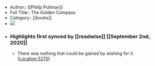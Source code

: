 - Author:: [[Philip Pullman]]
- Full Title:: The Golden Compass
- Category:: [[books]]
- ![](https://images-na.ssl-images-amazon.com/images/I/516YLKoyukL._SL400_.jpg)
- ### Highlights first synced by [[readwise]] [[September 2nd, 2020]]
    - There was nothing that could be gained by wishing for it. ([Location 5270](https://readwise.io/to_kindle?action=open&asin=B000FC1ICM&location=5270))

